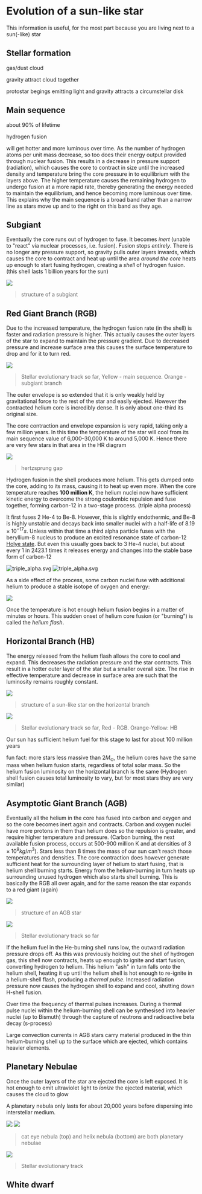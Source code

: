# Evolution of a sun-like star

This information is useful, for the most part because you are living next to a sun(-like) star

## Stellar formation

gas/dust cloud

gravity attract cloud together

protostar begings emitting light and gravity attracts a circumstellar disk

## Main sequence

about 90% of lifetime

hydrogen fusion

will get hotter and more luminous over time. As the number of hydrogen atoms per unit mass decrease, so too does their energy output provided through nuclear fusion. This results in a decrease in pressure support (radiation), which causes the core to contract in size until the increased density and temperature bring the core pressure in to equilibrium with the layers above. The higher temperature causes the remaining hydrogen to undergo fusion at a more rapid rate, thereby generating the energy needed to maintain the equilibrium, and hence becoming more luminous over time. This explains why the main sequence is a broad band rather than a narrow line as stars move up and to the right on this band as they age.

## Subgiant

Eventually the core runs out of hydrogen to fuse. It becomes _inert_ (unable to "react" via nuclear processes, i.e. fusion). Fusion stops _entirely_. There is no longer any pressure support, so gravity pulls outer layers inwards, which causes the core to contract and heat up until the area _around the core_ heats up enough to start fusing hydrogen, creating a _shell_ of hydrogen fusion. (this shell lasts 1 billion years for the sun)

![](../assets/subgiant.png)

> structure of a subgiant

## Red Giant Branch (RGB)

Due to the increased temperature, the hydrogen fusion rate (in the shell) is faster and radiation pressure is higher. This actually causes the outer layers of the star to expand to maintain the pressure gradient. Due to decreased pressure and increase surface area this causes the surface temperature to drop and for it to turn red.

![](../assets/subgiant_branch.png)

> Stellar evolutionary track so far, Yellow - main sequence. Orange - subgiant branch

The outer envelope is so extended that it is only weakly held by gravitational force to the rest of the star and easily ejected. However the contracted helium core is incredibly dense. It is only about one-third its original size.

The core contraction and envelope expansion is very rapid, taking only a few million years. In this time the temperature of the star will cool from its main sequence value of 6,000–30,000 K to around 5,000 K. Hence there are very few stars in that area in the HR diagram

![](https://media.discordapp.net/attachments/699781597515481159/943521162154082394/unknown.png)

> hertzsprung gap

Hydrogen fusion in the shell produces more helium. This gets dumped onto the core, adding to its mass, causing it to heat up even more. When the core temperature reaches **100 million K**, the helium nuclei now have sufficient kinetic energy to overcome the strong coulombic repulsion and fuse together, forming carbon-12 in a two-stage process. (triple alpha process)

It first fuses 2 He-4 to Be-8. However, this is slightly endothermic, and Be-8 is highly unstable and decays back into smaller nuclei with a half-life of $8.19 \times 10^{−17}s$. Unless within that time a third alpha particle fuses with the beryllium-8 nucleus to produce an excited resonance state of carbon-12 [Holye state](https://en.wikipedia.org/wiki/Carbon-12#Hoyle_state). But even this usually goes back to 3 He-4 nuclei, but about every 1 in 2423.1 times it releases energy and changes into the stable base form of carbon-12

![triple_alpha.svg](../assets/triple_alpha.svg#only-light)
![triple_alpha.svg](../assets/triple_alpha_dark.svg#only-dark)

As a side effect of the process, some carbon nuclei fuse with additional helium to produce a stable isotope of oxygen and energy:

![](https://media.discordapp.net/attachments/699781597515481159/943523818591363082/wEDlfYfko2yBAAAAABJRU5ErkJggg.png)

Once the temperature is hot enough helium fusion begins in a matter of minutes or hours. This sudden onset of helium core fusion (or "burning") is called the _helium flash_.

## Horizontal Branch (HB)

The energy released from the helium flash allows the core to cool and expand. This decreases the radiation pressure and the star contracts. This result in a hotter outer layer of the star but a smaller overall size. The rise in effective temperature and decrease in surface area are such that the luminosity remains roughly constant.

![](../assets/horizontal_branch.png)

> structure of a sun-like star on the horizontal branch

![](../assets/horizontal_branch_hr.png)

> Stellar evolutionary track so far, Red - RGB. Orange-Yellow: HB

Our sun has sufficient helium fuel for this stage to last for about 100 million years

fun fact: more stars less massive than $2M_\odot$, the helium cores have the same mass when helium fusion starts, regardless of total solar mass. So the helium fusion luminosity on the horizontal branch is the same (Hydrogen shell fusion causes total luminosity to vary, but for most stars they are very similar)

## Asymptotic Giant Branch (AGB)

Eventually all the helium in the core has fused into carbon and oxygen and so the core becomes inert again and contracts. Carbon and oxygen nuclei have more protons in them than helium does so the repulsion is greater, and require higher temperature and pressure. (Carbon burning, the next available fusion process, occurs at 500-900 million K and at densities of $3 \times 10^9 kg/m^3$). Stars less than 8 times the mass of our sun can't reach those temperatures and densities. The core contraction does however generate sufficient heat for the surrounding layer of helium to start fusing, that is helium shell burning starts. Energy from the helium-burning in turn heats up surrounding unused hydrogen which also starts shell burning. This is basically the RGB all over again, and for the same reason the star expands to a red giant (again)

![](../assets/AGB.png)

> structure of an AGB star

![](../assets/AGB_HR.PNG)

> Stellar evolutionary track so far

If the helium fuel in the He-burning shell runs low, the outward radiation pressure drops off. As this was previously holding out the shell of hydrogen gas, this shell now contracts, heats up enough to ignite and start fusion, converting hydrogen to helium. This helium "ash" in turn falls onto the helium shell, heating it up until the helium shell is hot enough to re-ignite in a helium-shell flash, producing a _thermal pulse_. Increased radiation pressure now causes the hydrogen shell to expand and cool, shutting down H-shell fusion.

Over time the frequency of thermal pulses increases. During a thermal pulse nuclei within the helium-burning shell can be synthesised into heavier nuclei (up to Bismuth) through the capture of neutrons and radioactive beta decay (s-process)

Large convection currents in AGB stars carry material produced in the thin helium-burning shell up to the surface which are ejected, which contains heavier elements.

## Planetary Nebulae

Once the outer layers of the star are ejected the core is left exposed. It is hot enough to emit ultraviolet light to _ionize_ the ejected material, which causes the cloud to glow

A planetary nebula only lasts for about 20,000 years before dispersing into interstellar medium.

![](../assets/cat_eye.png)
![](../assets/helix_nebula.png)

> cat eye nebula (top) and helix nebula (bottom) are both planetary nebulae

![](../assets/full_hr.png)

> Stellar evolutionary track

## White dwarf
